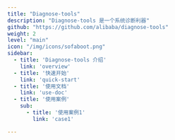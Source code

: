```yaml
---
title: "Diagnose-tools"
description: "Diagnose-tools 是一个系统诊断利器"
github: "https://github.com/alibaba/diagnose-tools"
weight: 2
level: "main"
icon: "/img/icons/sofaboot.png"
sidebar:
  - title: 'Diagnose-tools 介绍'  	
    link: 'overview'
  - title: '快速开始'  	
    link: 'quick-start'
  - title: '使用文档'	
    link: 'use-doc'
  - title: '使用案例'
    sub:
      - title: '使用案例1'  	
        link: 'case1'

---
```

